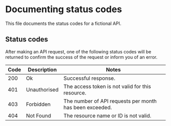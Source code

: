 # Documenting status codes

This file documents the status codes for a fictional API.

## Status codes

After making an API request, one of the following status codes will be returned to confirm the success of the request or inform you of an error. 

| Code | Description | Notes |
|---   |---          |----   |
| 200 | Ok | Successful response.|
| 401 | Unauthorised | The access token is not valid for this resource. |
| 403 | Forbidden | The number of API requests per month has been exceeded. |
| 404 | Not Found | The resource name or ID is not valid. |
